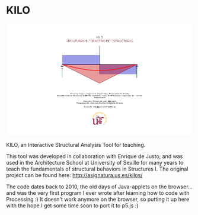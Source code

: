 # KILO

<p align="center">
<a href="http://asignatura.us.es/kilos/" target="_blank"><img width="888" src="kilo_original/intro.png"></a>
</p>
KILO, an Interactive Structural Analysis Tool for teaching.

This tool was developed in collaboration with Enrique de Justo, and was used in the Architecture School at University of Seville for many years to teach the fundamentals of structural behaviors in Structures I. The original project can be found here: http://asignatura.us.es/kilos/

The code dates back to 2010, the old days of Java-applets on the browser... and was the very first program I ever wrote after learning how to code with Processing :) It doesn't work anymore on the browser, so putting it up here with the hope I get some time soon to port it to p5.js :)
